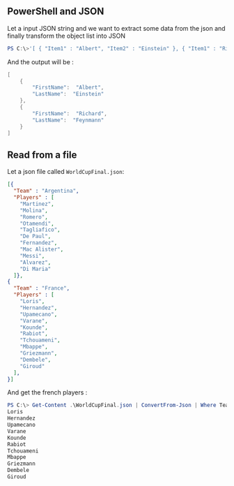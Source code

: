 ## PowerShell and JSON

Let a input JSON string and we want to extract some data from the json and finally transform the object list into JSON

```ps1
PS C:\>'[ { "Item1" : "Albert", "Item2" : "Einstein" }, { "Item1" : "Richard", "Item2" : "Feynmann" } ]' | ConvertFrom-Json | %{ return $_; }  | %{ return [pscustomobject] @{ FirstName = $_.Item1; LastName = $_.Item2; } } | ConvertTo-Json
```

And the output will be :

```ps1
[
    {
        "FirstName":  "Albert",
        "LastName":  "Einstein"
    },
    {
        "FirstName":  "Richard",
        "LastName":  "Feynmann"
    }
]
```

## Read from a file

Let a json file called ```WorldCupFinal.json```:

```json
[{
  "Team" : "Argentina",
  "Players" : [
    "Martinez",
    "Molina",
    "Romero",
    "Otamendi",
    "Tagliafico",
    "De Paul",
    "Fernandez",
    "Mac Alister",
    "Messi",
    "Alvarez",
    "Di Maria" 
  ]},
{
  "Team" : "France",
  "Players" : [
    "Loris",
    "Hernandez",
    "Upamecano",
    "Varane",
    "Kounde",
    "Rabiot",
    "Tchouameni",
    "Mbappe",
    "Griezmann",
    "Dembele",
    "Giroud"
  ],  
}]
```

And get the french players : 

```ps1
PS C:\> Get-Content .\WorldCupFinal.json | ConvertFrom-Json | Where Team -eq "France" | %{ return $_.Players; }
Loris
Hernandez
Upamecano
Varane
Kounde
Rabiot
Tchouameni
Mbappe
Griezmann
Dembele
Giroud
```

